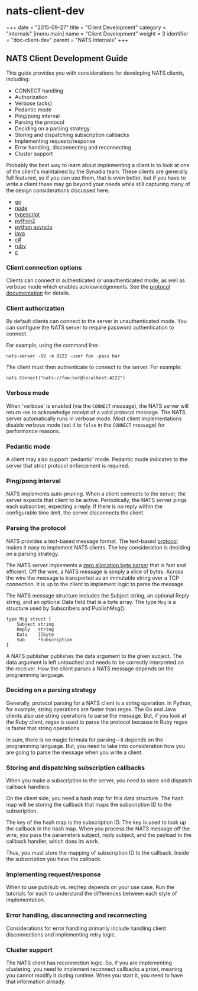 # nats-client-dev

+++ date = "2015-09-27" title = "Client Development" category = "internals" \[menu.main\] name = "Client Development" weight = 3 identifier = "doc-client-dev" parent = "NATS Internals" +++

## NATS Client Development Guide

This guide provides you with considerations for developing NATS clients, including:

* CONNECT handling
* Authorization
* Verbose \(acks\)
* Pedantic mode
* Ping/pong interval
* Parsing the protocol
* Deciding on a parsing strategy
* Storing and dispatching subscription callbacks
* Implementing requests/response
* Error handling, disconnecting and reconnecting
* Cluster support

Probably the best way to learn about implementing a client is to look at one of the client's maintained by the Synadia team. These clients are generally full featured, so if you can use them, that is even better, but if you have to write a client these may go beyond your needs while still capturing many of the design considerations discussed here.

* [go](https://github.com/nats-io/go-nats)
* [node](https://github.com/nats-io/node-nats)
* [typescript](https://github.com/nats-io/ts-nats)
* [python2](https://github.com/nats-io/python-nats)
* [python asyncio](https://github.com/nats-io/asyncio-nats)
* [java](https://github.com/nats-io/java-nats)
* [c\#](https://github.com/nats-io/csharp-nats)
* [ruby](https://github.com/nats-io/ruby-nats)
* [c](https://github.com/nats-io/cnats)

### Client connection options

Clients can connect in authenticated or unauthenticated mode, as well as verbose mode which enables acknowledgements. See the [protocol documentation](https://github.com/nats-io/nats-site/tree/c42c46a7c6b8669e66e28419887d2f8dd29aa502/documentation/internals/nats-protocol/README.md#CONNECT) for details.

### Client authorization

By default clients can connect to the server in unauthenticated mode. You can configure the NATS server to require password authentication to connect.

For example, using the command line:

```text
nats-server -DV -m 8222 -user foo -pass bar
```

The client must then authenticate to connect to the server. For example:

```text
nats.Connect("nats://foo:bar@localhost:4222")
```

### Verbose mode

When 'verbose' is enabled \(via the `CONNECT` message\), the NATS server will return `+OK` to acknowledge receipt of a valid protocol message. The NATS server automatically runs in verbose mode. Most client implementations disable verbose mode \(set it to `false` in the `CONNECT` message\) for performance reasons.

### Pedantic mode

A client may also support 'pedantic' mode. Pedantic mode indicates to the server that strict protocol enforcement is required.

### Ping/pong interval

NATS implements auto-pruning. When a client connects to the server, the server expects that client to be active. Periodically, the NATS server pings each subscriber, expecting a reply. If there is no reply within the configurable time limit, the server disconnects the client.

### Parsing the protocol

NATS provides a text-based message format. The text-based [protocol](https://github.com/nats-io/nats-site/tree/c42c46a7c6b8669e66e28419887d2f8dd29aa502/documentation/internals/nats-protocol/README.md) makes it easy to implement NATS clients. The key consideration is deciding on a parsing strategy.

The NATS server implements a [zero allocation byte parser](https://youtu.be/ylRKac5kSOk?t=10m46s) that is fast and efficient. Off the wire, a NATS message is simply a slice of bytes. Across the wire the message is transported as an immutable string over a TCP connection. It is up to the client to implement logic to parse the message.

The NATS message structure includes the Subject string, an optional Reply string, and an optional Data field that is a byte array. The type `Msg` is a structure used by Subscribers and PublishMsg\(\).

```text
type Msg struct {
    Subject string
    Reply   string
    Data    []byte
    Sub     *Subscription
}
```

A NATS publisher publishes the data argument to the given subject. The data argument is left untouched and needs to be correctly interpreted on the receiver. How the client parses a NATS message depends on the programming language.

### Deciding on a parsing strategy

Generally, protocol parsing for a NATS client is a string operation. In Python, for example, string operations are faster than regex. The Go and Java clients also use string operations to parse the message. But, if you look at the Ruby client, regex is used to parse the protocol because in Ruby regex is faster that string operations.

In sum, there is no magic formula for parsing—it depends on the programming language. But, you need to take into consideration how you are going to parse the message when you write a client.

### Storing and dispatching subscription callbacks

When you make a subscription to the server, you need to store and dispatch callback handlers.

On the client side, you need a hash map for this data structure. The hash map will be storing the callback that maps the subscription ID to the subscription.

The key of the hash map is the subscription ID. The key is used to look up the callback in the hash map. When you process the NATS message off the wire, you pass the parameters subject, reply subject, and the payload to the callback handler, which does its work.

Thus, you must store the mapping of subscription ID to the callback. Inside the subscription you have the callback.

### Implementing request/response

When to use pub/sub vs. req/rep depends on your use case. Run the tutorials for each to understand the differences between each style of implementation.

### Error handling, disconnecting and reconnecting

Considerations for error handling primarily include handling client disconnections and implementing retry logic.

### Cluster support

The NATS client has reconnection logic. So, if you are implementing clustering, you need to implement reconnect callbacks a priori, meaning you cannot modify it during runtime. When you start it, you need to have that information already.

